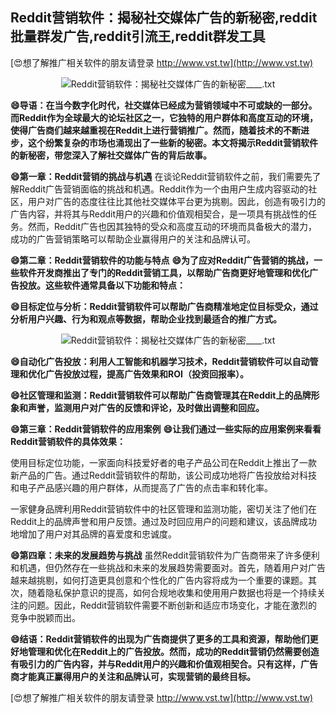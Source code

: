 ## **Reddit营销软件：揭秘社交媒体广告的新秘密,reddit批量群发广告,reddit引流王,reddit群发工具**

[😍想了解推广相关软件的朋友请登录 http://www.vst.tw](http://www.vst.tw)

 <center><img src="https://vst.tw/MP4/tuiguang/png/1.png" alt="Reddit营销软件：揭秘社交媒体广告的新秘密____.txt"></center>

**😄导语：在当今数字化时代，社交媒体已经成为营销领域中不可或缺的一部分。而Reddit作为全球最大的论坛社区之一，它独特的用户群体和高度互动的环境，使得广告商们越来越重视在Reddit上进行营销推广。然而，随着技术的不断进步，这个纷繁复杂的市场也涌现出了一些新的秘密。本文将揭示Reddit营销软件的新秘密，带您深入了解社交媒体广告的背后故事。**

**😄第一章：Reddit营销的挑战与机遇**
在谈论Reddit营销软件之前，我们需要先了解Reddit广告营销面临的挑战和机遇。Reddit作为一个由用户生成内容驱动的社区，用户对广告的态度往往比其他社交媒体平台更为挑剔。因此，创造有吸引力的广告内容，并将其与Reddit用户的兴趣和价值观相契合，是一项具有挑战性的任务。然而，Reddit广告也因其独特的受众和高度互动的环境而具备极大的潜力，成功的广告营销策略可以帮助企业赢得用户的关注和品牌认可。

**😄第二章：Reddit营销软件的功能与特点**
**😄为了应对Reddit广告营销的挑战，一些软件开发商推出了专门的Reddit营销工具，以帮助广告商更好地管理和优化广告投放。这些软件通常具备以下功能和特点：**

**😄目标定位与分析：Reddit营销软件可以帮助广告商精准地定位目标受众，通过分析用户兴趣、行为和观点等数据，帮助企业找到最适合的推广方式。**

 <center><img src="https://vst.tw/MP4/tuiguang/png/6.png" alt="Reddit营销软件：揭秘社交媒体广告的新秘密____.txt"></center>

**😄自动化广告投放：利用人工智能和机器学习技术，Reddit营销软件可以自动管理和优化广告投放过程，提高广告效果和ROI（投资回报率）。**

**😄社区管理和监测：Reddit营销软件可以帮助广告商管理其在Reddit上的品牌形象和声誉，监测用户对广告的反馈和评论，及时做出调整和回应。**

**😄第三章：Reddit营销软件的应用案例**
**😄让我们通过一些实际的应用案例来看看Reddit营销软件的具体效果：**

使用目标定位功能，一家面向科技爱好者的电子产品公司在Reddit上推出了一款新产品的广告。通过Reddit营销软件的帮助，该公司成功地将广告投放给对科技和电子产品感兴趣的用户群体，从而提高了广告的点击率和转化率。

一家健身品牌利用Reddit营销软件中的社区管理和监测功能，密切关注了他们在Reddit上的品牌声誉和用户反馈。通过及时回应用户的问题和建议，该品牌成功地增加了用户对其品牌的喜爱度和忠诚度。

**😄第四章：未来的发展趋势与挑战**
虽然Reddit营销软件为广告商带来了许多便利和机遇，但仍然存在一些挑战和未来的发展趋势需要面对。首先，随着用户对广告越来越挑剔，如何打造更具创意和个性化的广告内容将成为一个重要的课题。其次，随着隐私保护意识的提高，如何合规地收集和使用用户数据也将是一个持续关注的问题。因此，Reddit营销软件需要不断创新和适应市场变化，才能在激烈的竞争中脱颖而出。

**😄结语：Reddit营销软件的出现为广告商提供了更多的工具和资源，帮助他们更好地管理和优化在Reddit上的广告投放。然而，成功的Reddit营销仍然需要创造有吸引力的广告内容，并与Reddit用户的兴趣和价值观相契合。只有这样，广告商才能真正赢得用户的关注和品牌认可，实现营销的最终目标。**

[😍想了解推广相关软件的朋友请登录 http://www.vst.tw](http://www.vst.tw)



